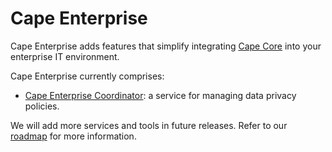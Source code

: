 # Cape Enterprise

Cape Enterprise adds features that simplify integrating [Cape Core](/cape-core/) into your enterprise IT environment.

Cape Enterprise currently comprises:

* [Cape Enterprise Coordinator](/cape-enterprise/coordinator/): a service for managing data privacy policies.

We will add more services and tools in future releases. Refer to our [roadmap](/understand/roadmap/) for more information.
